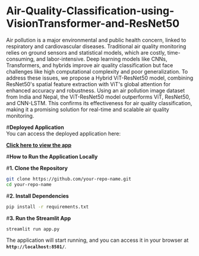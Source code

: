 # Air-Quality-Classification-using-VisionTransformer-and-ResNet50

Air pollution is a major environmental and public health concern, linked to respiratory and cardiovascular diseases. Traditional air quality monitoring relies on ground sensors and statistical models, which are costly, time-consuming, and labor-intensive. Deep learning models like CNNs, Transformers, and hybrids improve air quality classification but face challenges like high computational complexity and poor generalization. To address these issues, we propose a Hybrid ViT-ResNet50 model, combining ResNet50's spatial feature extraction with ViT's global attention for enhanced accuracy and robustness. Using an air pollution image dataset from India and Nepal, the ViT-ResNet50 model outperforms ViT, ResNet50, and CNN-LSTM. This confirms its effectiveness for air quality classification, making it a promising solution for real-time and scalable air quality monitoring.


#**Deployed Application**  
You can access the deployed application here:  

 **[Click here to view the app](https://air-quality-classification-using-visiontransformer-and-resnet5.streamlit.app/)**  

#**How to Run the Application Locally**  

#**1. Clone the Repository**  
```bash
git clone https://github.com/your-repo-name.git
cd your-repo-name
```

#**2. Install Dependencies**  
```bash
pip install -r requirements.txt
```

#**3. Run the Streamlit App**  
```bash
streamlit run app.py
```
The application will start running, and you can access it in your browser at **`http://localhost:8501/`**.  
